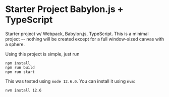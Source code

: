 # Starter Project Babylon.js + TypeScript
Starter project w/ Webpack,  Babylon.js, TypeScript. This is a minimal project -- nothing will be created
except for a full window-sized canvas with a sphere.

Using this project is simple, just run
```
npm install
npm run build
npm run start
```

This was tested using `node 12.6.0`. You can install it using `nvm`:
```
nvm install 12.6
```

